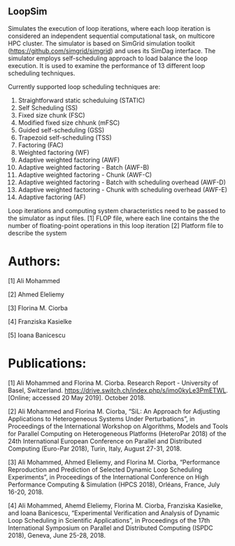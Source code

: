 ## LoopSim
Simulates the execution of loop iterations, where each loop iteration is considered an independent sequential computational task, on multicore HPC cluster.
The simulator is based on SimGrid simulation toolkit (https://github.com/simgrid/simgrid) and uses its SimDag interface.
The simulator employs self-scheduling approach to load balance the loop execution.
It is used to examine the performance of 13 different loop scheduling techniques. 

Currently supported loop scheduling techniques are:
  1.  Straightforward static scheduluing (STATIC)
  2.  Self Scheduling (SS)
  3.  Fixed size chunk (FSC)
  4.  Modified fixed size chhunk (mFSC)
  5.  Guided self-scheduling (GSS) 
  6.  Trapezoid self-scheduling (TSS)
  7.  Factoring (FAC)
  8.  Weighted factoring (WF)
  9.  Adaptive weighted factoring (AWF)
  10. Adaptive weighted factoring - Batch (AWF-B)
  11. Adaptive weighted factoring - Chunk (AWF-C)
  12. Adaptive weighted factoring - Batch with scheduling overhead (AWF-D)
  13. Adaptive weighted factoring - Chunk with scheduling overhead (AWF-E)
  14. Adaptive factoring (AF)


Loop iterations and computing system characteristics need to be passed to the simulator as input files.
[1] FLOP file, where each line contains the the number of floating-point operations in this loop iteration 
[2] Platform file to describe the system


# Authors:

[1] Ali Mohammed

[2] Ahmed Eleliemy

[3] Florina M. Ciorba

[4] Franziska Kasielke

[5] Ioana Banicescu


# Publications:

[1] Ali Mohammed and Florina M. Ciorba. Research Report - University of Basel, Switzerland. https://drive.switch.ch/index.php/s/imo0kyLe3PmETWL. [Online; accessed 20 May 2019]. October 2018.

[2] Ali Mohammed and Florina M. Ciorba, “SiL: An Approach for Adjusting Applications to Heterogeneous Systems Under Perturbations”, in Proceedings of the International Workshop on Algorithms, Models and Tools for Parallel Computing on Heterogeneous Platforms (HeteroPar 2018) of the 24th International European Conference on Parallel and Distributed Computing (Euro-Par 2018), Turin, Italy, August 27-31, 2018.

[3] Ali Mohammed, Ahmed Eleliemy, and Florina M. Ciorba, “Performance Reproduction and Prediction of Selected Dynamic Loop Scheduling Experiments”, in Proceedings of the International Conference on High Performance Computing & Simulation (HPCS 2018), Orléans, France, July 16-20, 2018.

[4] Ali Mohammed, Ahemd Eleliemy, Florina M. Ciorba, Franziska Kasielke, and Ioana Banicescu, “Experimental Verification and Analysis of Dynamic Loop Scheduling in Scientific Applications”, in Proceedings of the 17th International Symposium on Parallel and Distributed Computing (ISPDC 2018), Geneva, June 25-28, 2018.
